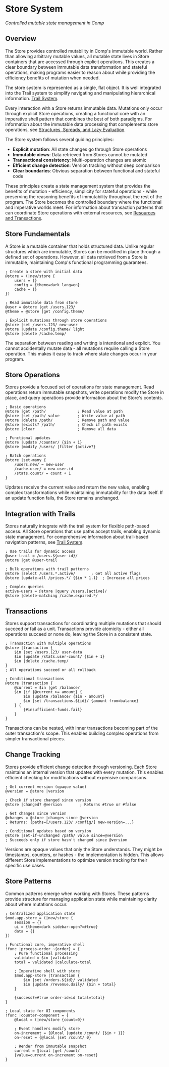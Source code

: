 # Store System

*Controlled mutable state management in Comp*

## Overview

The Store provides controlled mutability in Comp's immutable world. Rather than
allowing arbitrary mutable values, all mutable state lives in Store containers
that are accessed through explicit operations. This creates a clear boundary
between immutable data transformation and stateful operations, making programs
easier to reason about while providing the efficiency benefits of mutation when
needed.

The store system is represented as a single, flat object. It is well integrated
into the Trail system to simplify navigating and manipulating hierarchical
information. [Trail System](trail.md).

Every interaction with a Store returns immutable data. Mutations only occur
through explicit Store operations, creating a functional core with an imperative
shell pattern that combines the best of both paradigms. For information about
the immutable data processing that complements store operations, see
[Structures, Spreads, and Lazy Evaluation](structure.md).

The Store system follows several guiding principles:

- **Explicit mutation**: All state changes go through Store operations
- **Immutable views**: Data retrieved from Stores cannot be mutated
- **Transactional consistency**: Multi-operation changes are atomic
- **Efficient change detection**: Version tracking without deep comparison
- **Clear boundaries**: Obvious separation between functional and stateful code

These principles create a state management system that provides the benefits of
mutation - efficiency, simplicity for stateful operations - while preserving the
reasoning benefits of immutability throughout the rest of the program. The Store
becomes the controlled boundary where the functional and imperative worlds meet.
For information about transaction patterns that can coordinate Store operations
with external resources, see [Resources and Transactions](resource.md).

## Store Fundamentals

A Store is a mutable container that holds structured data. Unlike regular
structures which are immutable, Stores can be modified in place through a
defined set of operations. However, all data retrieved from a Store is
immutable, maintaining Comp's functional programming guarantees.

```comp
; Create a store with initial data
@store = (|new/store {
    users = {}
    config = {theme=dark lang=en}
    cache = {}
})

; Read immutable data from store
@user = @store |get /users.123/
@theme = @store |get /config.theme/

; Explicit mutations through store operations
@store |set /users.123/ new-user
@store |update /config.theme/ light
@store |delete /cache.temp/
```

The separation between reading and writing is intentional and explicit. You
cannot accidentally mutate data - all mutations require calling a Store
operation. This makes it easy to track where state changes occur in your
program.

## Store Operations

Stores provide a focused set of operations for state management. Read operations
return immutable snapshots, write operations modify the Store in place, and
query operations provide information about the Store's contents.

```comp
; Basic operations
@store |get /path/              ; Read value at path
@store |set /path/ value        ; Write value at path
@store |delete /path/           ; Remove path and value
@store |exists? /path/          ; Check if path exists
@store |clear                   ; Remove all data

; Functional updates
@store |update /counter/ {$in + 1}
@store |modify /users/ |filter {active?}

; Batch operations
@store |set-many {
    /users.new/ = new-user
    /cache.user/ = new-user.id
    /stats.count/ = count + 1
}
```

Updates receive the current value and return the new value, enabling complex
transformations while maintaining immutability for the data itself. If an update
function fails, the Store remains unchanged.

## Integration with Trails

Stores naturally integrate with the trail system for flexible path-based access.
All Store operations that use paths accept trails, enabling dynamic state
management. For comprehensive information about trail-based navigation patterns,
see [Trail System](trail.md).

```comp
; Use trails for dynamic access
@user-trail = /users.${user-id}/
@store |get @user-trail

; Bulk operations with trail patterns
@store |select /users.*.active/       ; Get all active flags
@store |update-all /prices.*/ {$in * 1.1}  ; Increase all prices

; Complex queries
active-users = @store |query /users.[active]/
@store |delete-matching /cache.expired.*/
```

## Transactions

Stores support transactions for coordinating multiple mutations that should
succeed or fail as a unit. Transactions provide atomicity - either all
operations succeed or none do, leaving the Store in a consistent state.

```comp
; Transaction with multiple operations
@store |transaction {
    $in |set /users.123/ user-data
    $in |update /stats.user-count/ {$in + 1}
    $in |delete /cache.temp/
}
; All operations succeed or all rollback

; Conditional transactions
@store |transaction {
    @current = $in |get /balance/
    $in |if {@current >= amount} {
        $in |update /balance/ {$in - amount}
        $in |set /transactions.${id}/ {amount from=balance}
    } {
        {#insufficient-funds.fail}
    }
}
```

Transactions can be nested, with inner transactions becoming part of the outer
transaction's scope. This enables building complex operations from simpler
transactional pieces.

## Change Tracking

Stores provide efficient change detection through versioning. Each Store
maintains an internal version that updates with every mutation. This enables
efficient checking for modifications without expensive comparisons.

```comp
; Get current version (opaque value)
@version = @store |version

; Check if store changed since version
@store |changed? @version        ; Returns #true or #false

; Get changes since version
@changes = @store |changes-since @version
; Returns: {paths=[/users.123/ /config/] new-version=...}

; Conditional updates based on version
@store |set-if-unchanged /path/ value since=@version
; Succeeds only if store hasn't changed since @version
```

Versions are opaque values that only the Store understands. They might be
timestamps, counters, or hashes - the implementation is hidden. This allows
different Store implementations to optimize version tracking for their specific
use cases.

## Store Patterns

Common patterns emerge when working with Stores. These patterns provide
structure for managing application state while maintaining clarity about where
mutations occur.

```comp
; Centralized application state
$mod.app-store = (|new/store {
    session = {}
    ui = {theme=dark sidebar-open?=#true}
    data = {}
})

; Functional core, imperative shell
!func |process-order ~{order} = {
    ; Pure functional processing
    validated = $in |validate
    total = validated |calculate-total
    
    ; Imperative shell with store
    $mod.app-store |transaction {
        $in |set /orders.${id}/ validated
        $in |update /revenue.daily/ {$in + total}
    }
    
    {success?=#true order-id=id total=total}
}

; Local state for UI components
!func |counter-component = {
    @local = (|new/store {count=0})
    
    ; Event handlers modify store
    on-increment = {@local |update /count/ {$in + 1}}
    on-reset = {@local |set /count/ 0}
    
    ; Render from immutable snapshot
    current = @local |get /count/
    {value=current on-increment on-reset}
}
```
